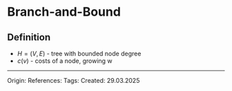 # Branch-and-Bound

## Definition

- $H = (V, E)$ - tree with bounded node degree
- $c(v)$ - costs of a node, growing w

---

Origin: 
References: 
Tags: 
Created: 29.03.2025

